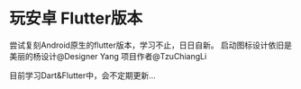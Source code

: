 # 玩安卓 Flutter版本

尝试复刻Android原生的flutter版本，学习不止，日日自新。
启动图标设计依旧是美丽的杨设计@Designer Yang
项目作者@TzuChiangLi

目前学习Dart&Flutter中，会不定期更新...
